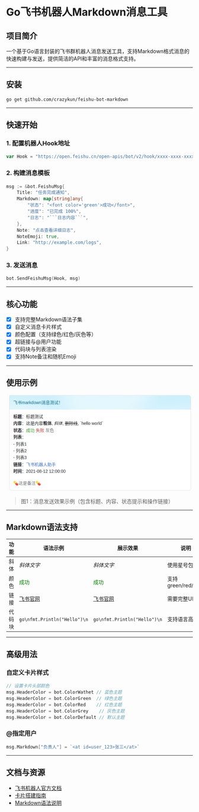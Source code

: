 # Go飞书机器人Markdown消息工具

## 项目简介

一个基于Go语言封装的飞书群机器人消息发送工具，支持Markdown格式消息的快速构建与发送，提供简洁的API和丰富的消息格式支持。

---

## 安装

```bash
go get github.com/crazykun/feishu-bot-markdown
```

---

## 快速开始

### 1. 配置机器人Hook地址

```go
var Hook = "https://open.feishu.cn/open-apis/bot/v2/hook/xxxx-xxxx-xxxx-xxxx"
```

### 2. 构建消息模板

```go
msg := &bot.FeishuMsg{
	Title: "任务完成通知",
	Markdown: map[string]any{
		"状态": "<font color='green'>成功</font>",
		"进度": "已完成 100%",
		"日志": "```日志内容```",
	},
	Note: "点击查看详细日志",
	NoteEmoji: true,
	Link: "http://example.com/logs",
}
```

### 3. 发送消息

```go
bot.SendFeishuMsg(Hook, msg)
```

---

## 核心功能

- [x] 支持完整Markdown语法子集
- [x] 自定义消息卡片样式
- [x] 颜色配置（支持绿色/红色/灰色等）
- [x] 超链接与@用户功能
- [x] 代码块与列表渲染
- [x] 支持Note备注和随机Emoji

---

## 使用示例

![消息展示效果](https://raw.githubusercontent.com/crazykun/feishu-bot-markdown/main/src/screenshot.jpg)
> 图1：消息发送效果示例（包含标题、内容、状态提示和操作链接）

---

## Markdown语法支持

| 功能        | 语法示例                          | 展示效果                     | 说明                     |
|-------------|----------------------------------|----------------------------|-------------------------|
| 斜体        | *斜体文字*                       | *斜体文字*                  | 使用星号包裹            |
| 颜色        | <font color='green'>成功</font>  | <font color='green'>成功</font> | 支持green/red/grey      |
| 链接        | [飞书官网](https://feishu.cn)    | [飞书官网](https://feishu.cn) | 需要完整URL             |
| 代码块      | ```go\nfmt.Println("Hello")\n``` | ```go\nfmt.Println("Hello")\n``` | 支持语言高亮            |

---

## 高级用法

### 自定义卡片样式

```go
// 设置卡片头部颜色
msg.HeaderColor = bot.ColorWathet // 蓝色主题
msg.HeaderColor = bot.ColorGreen  // 绿色主题
msg.HeaderColor = bot.ColorRed    // 红色主题
msg.HeaderColor = bot.ColorGrey    // 灰色主题
msg.HeaderColor = bot.ColorDefault // 默认主题
```

### @指定用户

```go
msg.Markdown["负责人"] = `<at id=user_123>张三</at>`
```

---

## 文档与资源

- [飞书机器人官方文档](https://open.feishu.cn/document/client-docs/bot-v3/add-custom-bot)
- [卡片搭建指南](https://open.feishu.cn/cardkit)
- [Markdown语法说明](https://open.feishu.cn/document/uAjLw4CM/ukzMukzMukzM/feishu-cards/card-components/content-components/rich-text)
